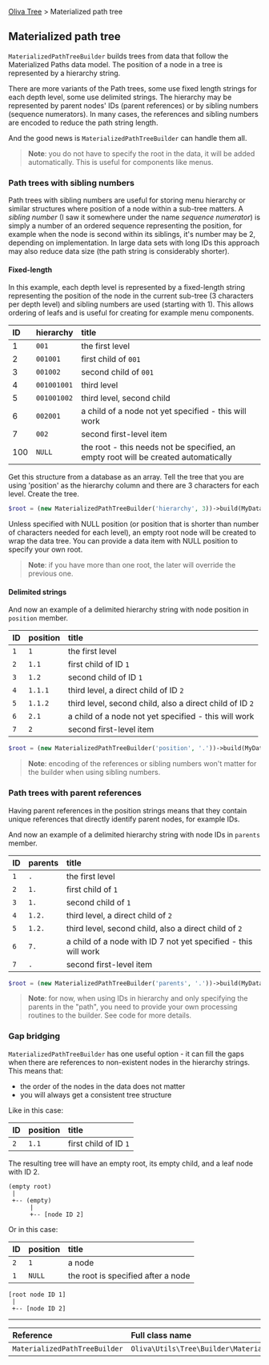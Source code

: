 [Oliva Tree](docs.md) > Materialized path tree

## Materialized path tree

`MaterializedPathTreeBuilder` builds trees from data that follow the Materialized Paths data model.
The position of a node in a tree is represented by a hierarchy string.

There are more variants of the Path trees, some use fixed length strings for each depth level, some use delimited strings.
The hierarchy may be represented by parent nodes' IDs (parent references) or by sibling numbers (sequence numerators).
In many cases, the references and sibling numbers are encoded to reduce the path string length.

And the good news is `MaterializedPathTreeBuilder` can handle them all.


> **Note**: you do not have to specify the root in the data, it will be added automatically.
> This is useful for components like menus.


### Path trees with sibling numbers

Path trees with sibling numbers are useful for storing menu hierarchy or similar structures where position of a node within a sub-tree matters.
A *sibling number* (I saw it somewhere under the name *sequence numerator*) is simply a number of an ordered sequence representing the position,
for example when the node is second within its siblings, it's number may be 2, depending on implementation.
In large data sets with long IDs this approach may also reduce data size (the path string is considerably shorter).

#### Fixed-length

In this example, each depth level is represented by a fixed-length string representing
the position of the node in the current sub-tree (3 characters per depth level)
and sibling numbers are used (starting with 1).
This allows ordering of leafs and is useful for creating for example menu components.

| ID        | hierarchy    | title|
|:----------|:----------|:-------|
|1         | `001`| the first level|
|2|`001001`|first child of `001`
|3|`001002`|second child of `001`
|4|`001001001`|third level
|5|`001001002`|third level, second child
|6|`002001`|a child of a node not yet specified - this will work
|7|`002`|second first-level item
|100|`NULL`|the root - this needs not be specified, an empty root will be created automatically

Get this structure from a database as an array.
Tell the tree that you are using 'position' as the hierarchy column and there are 3 characters for each level.
Create the tree.
```php
$root = (new MaterializedPathTreeBuilder('hierarchy', 3))->build(MyDatabase::fetchAll());
```
Unless specified with NULL position (or position that is shorter than number of characters needed for each level),
an empty root node will be created to wrap the data tree. You can provide a data item with NULL position to specify your own root.

> **Note**: if you have more than one root, the later will override the previous one.


#### Delimited strings

And now an example of a delimited hierarchy string with node position in `position` member.

| ID        | position    | title|
|:----------|:----------|:-------|
|`1`         | `1` | the first level|
|`2`|`1.1`|first child of ID `1`
|`3`|`1.2`|second child of ID `1`
|`4`|`1.1.1`|third level, a direct child of ID `2`
|`5`|`1.1.2`|third level, second child, also a direct child of ID `2`
|`6`|`2.1`|a child of a node not yet specified - this will work
|`7`|`2`|second first-level item

```php
$root = (new MaterializedPathTreeBuilder('position', '.'))->build(MyDatabase::fetchAll());
```

> **Note**: encoding of the references or sibling numbers won't matter for the builder when using sibling numbers.


### Path trees with parent references

Having parent references in the position strings means that they contain unique references that directly identify parent nodes,
for example IDs.


And now an example of a delimited hierarchy string with node IDs in `parents` member.

| ID        | parents    | title|
|:----------|:----------|:-------|
|`1`         | `.` | the first level|
|`2`|`1.`|first child of `1`
|`3`|`1.`|second child of `1`
|`4`|`1.2.`|third level, a direct child of `2`
|`5`|`1.2.`|third level, second child, also a direct child of `2`
|`6`|`7.`|a child of a node with ID 7 not yet specified - this will work
|`7`|`.`|second first-level item

```php
$root = (new MaterializedPathTreeBuilder('parents', '.'))->build(MyDatabase::fetchAll());
```


> **Note**: for now, when using IDs in hierarchy and only specifying the parents in the "path", you need to provide your own processing routines to the builder.
> See code for more details.


### Gap bridging
`MaterializedPathTreeBuilder` has one useful option - it can fill the gaps when there are references to non-existent nodes in the hierarchy strings.
This means that:
* the order of the nodes in the data does not matter
* you will always get a consistent tree structure

Like in this case:

| ID        | position    | title|
|:----------|:----------|:-------|
|`2`|`1.1`|first child of ID `1`

The resulting tree will have an empty root, its empty child, and a leaf node with ID 2.
```
(empty root)
 |
 +-- (empty)
      |
      +-- [node ID 2]
```

Or in this case:

| ID        | position    | title|
|:----------|:----------|:-------|
|`2`|`1`|a node
|`1`|`NULL`|the root is specified after a node

```
[root node ID 1]
 |
 +-- [node ID 2]
```

----
|Reference|Full class name|File|Docs|
|:---|:---|:---|:---|
|`MaterializedPathTreeBuilder` | `Oliva\Utils\Tree\Builder\MaterializedPathTreeBuilder` | [src/Builder/MaterializedPathTreeBuilder.php](../src/Builder/MaterializedPathTreeBuilder.php) ||
